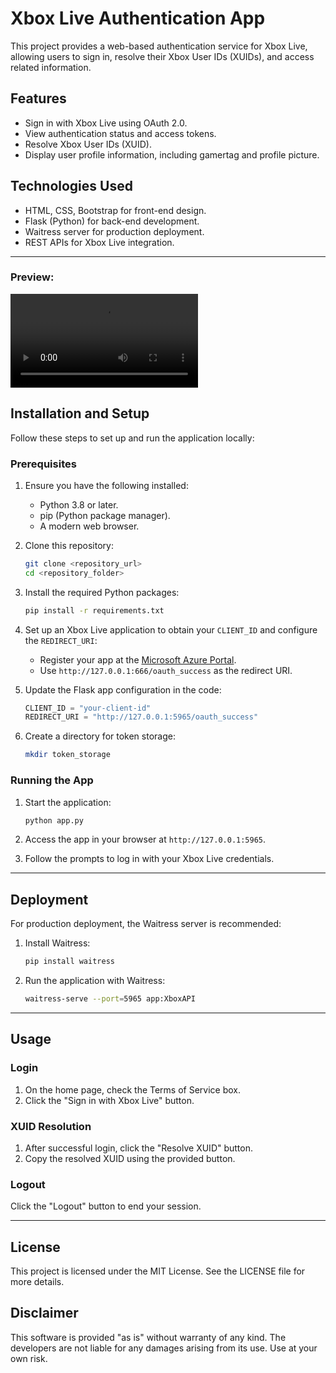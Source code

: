 # Xbox Live Authentication App

This project provides a web-based authentication service for Xbox Live, allowing users to sign in, resolve their Xbox User IDs (XUIDs), and access related information.

## Features
- Sign in with Xbox Live using OAuth 2.0.
- View authentication status and access tokens.
- Resolve Xbox User IDs (XUID).
- Display user profile information, including gamertag and profile picture.

## Technologies Used
- HTML, CSS, Bootstrap for front-end design.
- Flask (Python) for back-end development.
- Waitress server for production deployment.
- REST APIs for Xbox Live integration.

---

### Preview:
<video src="https://github.com/user-attachments/assets/8463815e-178d-4236-9602-bdb27514f795.mp4"></video>

## Installation and Setup

Follow these steps to set up and run the application locally:

### Prerequisites
1. Ensure you have the following installed:
   - Python 3.8 or later.
   - pip (Python package manager).
   - A modern web browser.

2. Clone this repository:
   ```bash
   git clone <repository_url>
   cd <repository_folder>
   ```

3. Install the required Python packages:
   ```bash
   pip install -r requirements.txt
   ```

4. Set up an Xbox Live application to obtain your `CLIENT_ID` and configure the `REDIRECT_URI`:
   - Register your app at the [Microsoft Azure Portal](https://portal.azure.com/).
   - Use `http://127.0.0.1:666/oauth_success` as the redirect URI.

5. Update the Flask app configuration in the code:
   ```python
   CLIENT_ID = "your-client-id"
   REDIRECT_URI = "http://127.0.0.1:5965/oauth_success"
   ```

6. Create a directory for token storage:
   ```bash
   mkdir token_storage
   ```

### Running the App
1. Start the application:
   ```bash
   python app.py
   ```

2. Access the app in your browser at `http://127.0.0.1:5965`.

3. Follow the prompts to log in with your Xbox Live credentials.

---

## Deployment
For production deployment, the Waitress server is recommended:

1. Install Waitress:
   ```bash
   pip install waitress
   ```

2. Run the application with Waitress:
   ```bash
   waitress-serve --port=5965 app:XboxAPI
   ```

---

## Usage
### Login
1. On the home page, check the Terms of Service box.
2. Click the "Sign in with Xbox Live" button.

### XUID Resolution
1. After successful login, click the "Resolve XUID" button.
2. Copy the resolved XUID using the provided button.

### Logout
Click the "Logout" button to end your session.

---

## License
This project is licensed under the MIT License. See the LICENSE file for more details.

## Disclaimer
This software is provided "as is" without warranty of any kind. The developers are not liable for any damages arising from its use. Use at your own risk.
